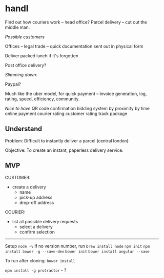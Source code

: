 # handl

Find out how couriers work – head office?
Parcel delivery – cut out the middle man.

*Possible customers*

Offices – legal trade – quick documentation sent out in physical form

Deliver packed lunch if it's forgotten

Post office delivery?

*Slimming down:*

Paypal?

Much like the uber model, for quick payment – invoice generation, log, rating, speed, efficiency, community.

*Nice to have*
QR code confirmation
bidding system
by proximity
by time
online payment
courier rating
customer rating
track package

## Understand
Problem: Difficult to instantly deliver a parcel (central london)

Objective: To create an instant, paperless delivery service.

## MVP
CUSTOMER:
  - create a delivery
    - name
    - pick-up address
    - drop-off address

COURIER:
- list all possible delivery requests
  - select a delivery
  - confirm selection

-----------------------
Setup
`node -v` if no version number, run `brew install node`
`npm init`
`npm install bower -g --save-dev`
`bower init`
`bower install angular --save`

To run after cloning:
`bower install` 

`npm install -g protractor` - ?


